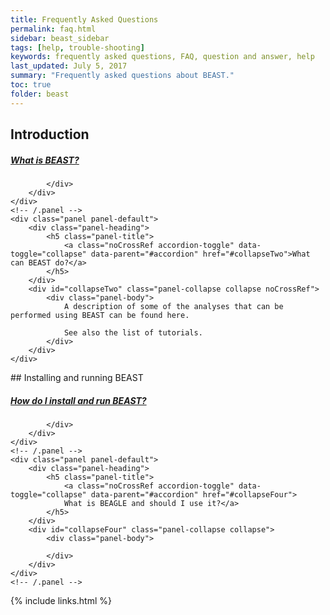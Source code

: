 ```yaml
---
title: Frequently Asked Questions
permalink: faq.html
sidebar: beast_sidebar
tags: [help, trouble-shooting]
keywords: frequently asked questions, FAQ, question and answer, help
last_updated: July 5, 2017
summary: "Frequently asked questions about BEAST."
toc: true
folder: beast
---
```


## Introduction
<div class="panel-group" id="accordion">
	<div class="panel panel-default">
		<div class="panel-heading">
			<h5 class="panel-title">
				<a class="noCrossRef accordion-toggle" data-toggle="collapse" data-parent="#accordion" href="#collapseOne">What is BEAST?</a>
			</h5>
		</div>
		<div id="collapseOne" class="panel-collapse collapse noCrossRef">
			<div class="panel-body">
				
			</div>
		</div>
	</div>
	<!-- /.panel -->
	<div class="panel panel-default">
		<div class="panel-heading">
			<h5 class="panel-title">
				<a class="noCrossRef accordion-toggle" data-toggle="collapse" data-parent="#accordion" href="#collapseTwo">What can BEAST do?</a>
			</h5>
		</div>
		<div id="collapseTwo" class="panel-collapse collapse noCrossRef">
			<div class="panel-body">
				A description of some of the analyses that can be performed using BEAST can be found here.

				See also the list of tutorials.
			</div>
		</div>
	</div>
</div>
<!-- /.panel-group -->
## Installing and running BEAST	
<div class="panel-group" id="accordion">
	<!-- /.panel -->
	<div class="panel panel-default">
		<div class="panel-heading">
			<h5 class="panel-title">
				<a class="noCrossRef accordion-toggle" data-toggle="collapse" data-parent="#accordion" href="#collapseThree">
				How do I install and run BEAST?</a>
			</h5>
		</div>
		<div id="collapseThree" class="panel-collapse collapse noCrossRef">
			<div class="panel-body">
			
			</div>
		</div>
	</div>
	<!-- /.panel -->
	<div class="panel panel-default">
		<div class="panel-heading">
			<h5 class="panel-title">
				<a class="noCrossRef accordion-toggle" data-toggle="collapse" data-parent="#accordion" href="#collapseFour">
				What is BEAGLE and should I use it?</a>
			</h5>
		</div>
		<div id="collapseFour" class="panel-collapse collapse">
			<div class="panel-body">

			</div>
		</div>
	</div>
	<!-- /.panel -->
</div>
<!-- /.panel-group -->

{% include links.html %}
